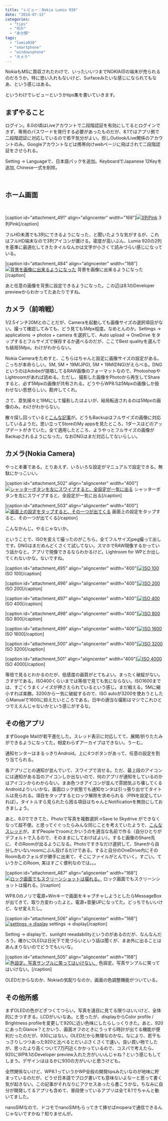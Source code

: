 ```yaml
---
title: "レビュー：Nokia Lumia 930"
date: "2014-07-13"
categories: 
  - "tips"
  - "何か"
  - "未分類"
tags: 
  - "lumia930"
  - "smartphone"
  - "windowsphone"
  - "カメラ"
---
```


NokiaもMSに買収されたわけで、いったいいつまでNOKIA印の端末が売られるのだろうか。特に思い入れもないけど、Surfaceみたいな感じになられてもなあ、という感じはある。

というわけでレビューというかtips集を書いていきます。

## まずやること

ログイン。8.0の頃はLiveアカウントで二段階認証を有効にしてるとログインできず、専用のパスワードを発行する必要があったものだが、8.1ではアプリ側で二段階認証に対応しているので若干気分がよい。但しOutlook/Live関係のアカウントのみ。Googleアカウントなどは携帯向けwebページに飛ばされて二段階認証をさせられる。

Setting -> Languageで、日本語パックを追加。KeyboardでJapanese 12Keyを追加, Chinese一式を削除。

 

## ホーム画面

 

\[caption id="attachment\_491" align="aligncenter" width="168"\][![3列Pink](https://blog.naotaco.com/assets/images/posts/2014/07/wp_ss_20140713_0012-168x300.png)](https://blog.naotaco.com/assets/images/posts/2014/07/wp_ss_20140713_0012.png) 3列Pink\[/caption\]

フルHD未満でも3列にできるようになった、と聞いたような気がするが、これはフルHD端末なので3列アイコンが置ける。密度が高いぶん、Lumia 920の2列を基準に最適化してきたタイルなんかは文字が小さくて読みづらい感じになっている。

\[caption id="attachment\_484" align="aligncenter" width="168"\][![背景を画像に出来るようになった](https://blog.naotaco.com/assets/images/posts/2014/07/wp_ss_20140713_0013-168x300.png)](https://blog.naotaco.com/assets/images/posts/2014/07/wp_ss_20140713_0013.png) 背景を画像に出来るようになった\[/caption\]

あと任意の画像を背景に設定できるようになった。この辺は8.1のDeveloper previewからわかってたあたりですね。

## カメラ（前哨戦）

1/2.5インチ20Mとのことだが、Cameraを起動しても画像サイズの選択項目がない。撮って確認してみても、どう見ても5Mpx程度。なめとんのか。Settings -> applications -> photos + camera を選択して、Auto upload -> OneDrive をタップするとフルサイズで保存するか選べるのだが、ここでBest qualityを選んでも結局5Mpx。わけがわからない。

Nokia Cameraをためすと、こちらはちゃんと設定に画像サイズの設定がある。こっちが本命らしい。5M, 5M + 19M(JPG), 5M + 19M(DNG)がえらべる。DNGというのはAdobeが提唱してるRAW画像のフォーマットなので、PhotoshopやLightroomがあれば読める。ただし、撮影した画像をPhotoから再生してShareすると、必ず5Mpxの画像が共有される。どうやらWP8.1は5Mpxの画像しか扱わせない思想らしい。勘弁してくれ。

さて、意気揚々と19Mにして撮影したはよいが、結局転送されるのは5Mpxの画像のみ。わけがわからない。

散々探し回っていると[こんな記事](http://www.wpcentral.com/windows-phone-81-will-now-backup-your-high-resolution-lumia-photos-onedrive "Windows Phone 8.1 will now backup your High Resolution Lumia photos to OneDrive")が。どうもBackupはフルサイズの画像に対応しているようだ。思い立ってStoreのMy appsを見たところ、1ダースほどのアップデートがきていた。全て適用したところ、ようやっとフルサイズの画像がBackupされるようになった。なおDNGはまだ対応してないらしい。

## カメラ(Nokia Camera)

やっと本番である。とりあえず、いろいろな設定がマニュアルで設定できる。無駄にかっこいい。

\[caption id="attachment\_502" align="aligncenter" width="400"\][![シャッターボタンを左にスワイプすると、全設定が一気に出る](https://blog.naotaco.com/assets/images/posts/2014/07/wp_ss_20140713_0015-400x225.png)](https://blog.naotaco.com/assets/images/posts/2014/07/wp_ss_20140713_0015.png) シャッターボタンを左にスワイプすると、全設定が一気に出る\[/caption\]

\[caption id="attachment\_503" align="aligncenter" width="400"\][![画面上の設定をタップすると、その一つが出てくる](https://blog.naotaco.com/assets/images/posts/2014/07/wp_ss_20140713_0018-400x225.png)](https://blog.naotaco.com/assets/images/posts/2014/07/wp_ss_20140713_0018.png) 画面上の設定をタップすると、その一つが出てくる\[/caption\]

こんなかんじ。やるじゃないか。

ということで、ISOを変えて撮ったのがこちら。全てフルサイズjpeg撮って出しです。DNGはまだめんどくさくて試してない。スマホでRAW現像するかっていう話かなと。アプリで現像できるならわかるけど。Lightroom for WPとか出してくれないかな。ないですね。

\[caption id="attachment\_495" align="aligncenter" width="400"\][![ISO 100](https://blog.naotaco.com/assets/images/posts/2014/07/WP_20140713_22_16_54_Pro-400x300.jpg)](https://blog.naotaco.com/assets/images/posts/2014/07/WP_20140713_22_16_54_Pro.jpg) ISO 100\[/caption\]

\[caption id="attachment\_496" align="aligncenter" width="400"\][![ISO 200](https://blog.naotaco.com/assets/images/posts/2014/07/WP_20140713_22_17_04_Pro-400x300.jpg)](https://blog.naotaco.com/assets/images/posts/2014/07/WP_20140713_22_17_04_Pro.jpg) ISO 200\[/caption\]

\[caption id="attachment\_497" align="aligncenter" width="400"\][![ISO 400](https://blog.naotaco.com/assets/images/posts/2014/07/WP_20140713_22_17_11_Pro-400x300.jpg)](https://blog.naotaco.com/assets/images/posts/2014/07/WP_20140713_22_17_11_Pro.jpg) ISO 400\[/caption\]

\[caption id="attachment\_498" align="aligncenter" width="400"\][![ISO 800](https://blog.naotaco.com/assets/images/posts/2014/07/WP_20140713_22_17_17_Pro-400x300.jpg)](https://blog.naotaco.com/assets/images/posts/2014/07/WP_20140713_22_17_17_Pro.jpg) ISO 800\[/caption\]

\[caption id="attachment\_499" align="aligncenter" width="400"\][![ISO 1600](https://blog.naotaco.com/assets/images/posts/2014/07/WP_20140713_22_17_24_Pro-400x300.jpg)](https://blog.naotaco.com/assets/images/posts/2014/07/WP_20140713_22_17_24_Pro.jpg) ISO 1600\[/caption\]

\[caption id="attachment\_500" align="aligncenter" width="400"\][![ISO 3200](https://blog.naotaco.com/assets/images/posts/2014/07/WP_20140713_22_17_30_Pro-400x300.jpg)](https://blog.naotaco.com/assets/images/posts/2014/07/WP_20140713_22_17_30_Pro.jpg) ISO 3200\[/caption\]

\[caption id="attachment\_501" align="aligncenter" width="400"\][![ISO 4000](https://blog.naotaco.com/assets/images/posts/2014/07/WP_20140713_22_17_36_Pro-400x300.jpg)](https://blog.naotaco.com/assets/images/posts/2014/07/WP_20140713_22_17_36_Pro.jpg) ISO 4000\[/caption\]

等倍で見るとわかるのだが、低感度の画質がとてもよい。まったく破綻がない。さすがである。ISO400くらいまでは等倍で見ても気にならない。ISO1600までは、すごくうまくノイズが押さえられているという感じ。まだ戦える。5Mに縮小すれば楽勝。3200から一気に破綻するので、ISO autoが3200を使おうとしたらManualで1600に抑えたいところである。日中の適当な撮影はマジでこれひとつでええんじゃないかという感じがするな。

## その他アプリ

まずGoogle Mailが若干進化した。スレッド表示に対応してて、展開/折りたたみができるようになってた。相変わらずアーカイブはできない。うーむ。

通知センターはまるっきりAndroid。上に4つボタンがあって、任意の設定を割り当てられる。

各アプリごとの通知が並んでいて、スワイプで消せる。ただ、最上段のアイコンには通知がある旨のアイコンしか出ないので、何のアプリが通知をしているのかはアイコンからわからない。まあ色つきアイコンが並んで雰囲気ぶち壊してくるAndroidよりいいかな。画面ロック状態でも通知センタは引っ張り出せてタイトルは見られる。項目をタップするとロック解除を求められる（PINを設定していれば）。タイトルすら見られたら困る項目はちゃんとNotificationを無効にしておきましょう。

あと、8.0でできてた、Photoで写真を複数選択→Save to Skydrive ができなくなって超不便。と思ってぐぐったらみんな同じことを考えていたようで、[こんなスレッド](http://forums.wpcentral.com/windows-phone-8-1-preview-developers/278265-how-wp8-1-upload-onedrive-autoupload-turned-off.html)が。まずPeopleでroomとかいうのを適当な名前で作る（自分ひとりがデフォルトで入るので、そのままにしておけばよい）。すると画像のShare先に、そのRoomが出るようになる。Photoですきなだけ選択して、Shareから自分しかいないroomにぶん投げるだけである。すると自分のOneDrive内にそのRoom名のフォルダが勝手に出来て、そこにファイルがとんでいく。すごい。ていうかこのRoom, 実はすごく便利なのでは。。。

\[caption id="attachment\_487" align="aligncenter" width="168"\][![ロック画面でもスクリーンショットは撮れる。](https://blog.naotaco.com/assets/images/posts/2014/07/wp_ss_20140713_0008-168x300.png)](https://blog.naotaco.com/assets/images/posts/2014/07/wp_ss_20140713_0008.png) ロック画面でもスクリーンショットは撮れる。\[/caption\]

WP8.0のノリで電源+Winキーで画面をキャプチャしようとしたらMessageBoxが出てきて、取り方変わったよと。電源+音量UPになってた。どっちでもいいけど、なぜ変えたし。

\[caption id="attachment\_506" align="aligncenter" width="168"\][![settings -> display](https://blog.naotaco.com/assets/images/posts/2014/07/wp_ss_20140713_00031-168x300.png)](https://blog.naotaco.com/assets/images/posts/2014/07/wp_ss_20140713_00031.png) settings -> display\[/caption\]

Setting -> displayで、sunlight reeadabilityというのがあるのだが、なんなんだろう。確かにOLEDは日光下で見づらいという話は聞くが、まあ外に出ることはあんまりないのでどうでもいいな。

\[caption id="attachment\_505" align="aligncenter" width="168"\][![色設定。写真サンプルに笑ってはいけない。](https://blog.naotaco.com/assets/images/posts/2014/07/wp_ss_20140713_00041-168x300.png)](https://blog.naotaco.com/assets/images/posts/2014/07/wp_ss_20140713_00041.png) 色設定。写真サンプルに笑ってはいけない。\[/caption\]

OLEDだからなのか、Nokiaの気配りなのか、画面の色調整機能がついている。

## その他所感

まずOLEDの色がどぎつくてつらい。写真を遠目に見てる限りはいいけど、全体的にきつすぎる。LCDがいいなあ。と思ったが、displayからColor profile / Brightness profileを変更して920に近い色味にしたらしっくりきた。あと、920にあったGlance？とかいう、画面オフのときにうっすら時計が出てる機能が便利だったのだが、930にはない。OLEDだから無理なのかな。なにより、若干もっさりしつつあった920と比べるとだいぶさくさくで速い。良い買い物でしたが、思ったより高くついて7万円近くかかっているので、コスパで考えたら、920にWP8.1のDeveloper preview入れた方がいいんじゃね？という感じもしてしまう。デザインははるかに930の方がいいと思うけども。

全然関係ないけど、WP8.1っていうかWP全般の開発tipsみたいなのが地味に貯まっているのだが、どうせ日本語でブログ書いても意味ないよなーと思って書く気が起きない。この記事がそれなりにアクセスあったら書こうかな。ちなみに自分が開発してるアプリも含めて、普段使っているアプリは全て8.1でちゃんと動いてました。

nanoSIMなので、ドコモでnanoSIMもらってきて挿せばmoperaで通信できるんじゃないですかね？知りませんが。
